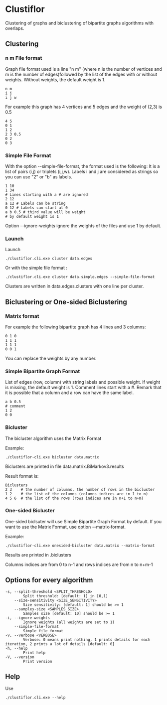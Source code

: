 # Clustiflor

Clustering of graphs and biclustering of bipartite graphs algorithms with overlaps.



## Clustering

### n m File format

Graph file format used is a line "n m" (where n is the number of vertices and m is the number of edges)followed by the list of the edges with or without weights.
Without weights, the default weight is 1.

    n m
    i j
    i j w

For example this graph has 4 vertices and 5 edges and the weight of (2,3) is 0.5

    4 5
    0 1
    1 2
    2 3 0.5
    0 2
    0 3

### Simple File Format

With the option --simple-file-format, the format used is the following:
It is a list of pairs (i,j) or triplets (i,j,w).
Labels i and j are considered as strings so you can use "2" or "b" as labels.


    1 10
    1 34
    # Lines starting with a # are ignored
    2 12
    a 12 # Labels can be string
    0 12 # Labels can start at 0
    a b 0.5 # third value will be weight
    # by default weight is 1

Option --ignore-weights ignore the weights of the files and use 1 by default.


### Launch

Launch

    ./clustiflor.cli.exe cluster data.edges

Or with the simple file format : 

    ./clustiflor.cli.exe cluster data.simple.edges --simple-file-format

Clusters are written in data.edges.clusters with one line per cluster.

## Biclustering or One-sided Biclustering

### Matrix format

For example the following bipartite graph has 4 lines and 3 columns:

    0 1 0
    1 1 1
    1 1 1
    0 0 1

You can replace the weights by any number.

### Simple Bipartite Graph Format

List of edges (row, column) with string labels and possible weight.
If weight is missing, the default weight is 1.
Comment lines start with a #.
Remark that it is possible that a column and a row can have the same label.

    a b 0.5
    # comment
    1 2
    0 0

### Bicluster 

The bicluster algorithm uses the Matrix Format

Example:

    ./clustiflor-cli.exe bicluster data.matrix

Biclusters are printed in file data.matrix.BiMarkov3.results

Result format is:

    Biclusters
    2 3    # the number of columns, the number of rows in the bicluster
    1 2    # the list of the columns (columns indices are in 1 to n)
    4 5 6  # the list of the rows (rows indices are in n+1 to n+m)


### One-sided Bicluster

One-sided biclsuter will use Simple Bipartite Graph Format by default.
If you want to use the Matrix Format, use option --matrix-format.

Example:

    ./clustiflor-cli.exe onesided-bicluster data.matrix --matrix-format

Results are printed in .biclusters

Columns indices are from 0 to n-1 and rows indices are from n to n+m-1


## Options for every algorithm

    -s, --split-threshold <SPLIT_THRESHOLD>
            Split threshold: [default: 1] in [0,1]
        --size-sensitivity <SIZE_SENSITIVITY>
            Size sensitivity: [default: 1] should be >= 1
        --samples-size <SAMPLES_SIZE>
            Samples size [default: 10] should be >= 1
    -i, --ignore-weights
            Ignore weights (all weights are set to 1)
        --simple-file-format
            Simple file format
    -v, --verbose <VERBOSE>
            Verbose: 0 means print nothing, 1 prints details for each iteration, 2 prints a lot of details [default: 0]       
    -h, --help
            Print help
    -V, --version
            Print version




## Help

Use

    ./clustiflor.cli.exe --help

